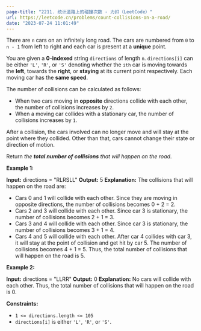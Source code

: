 ```yaml
---
page-title: "2211. 统计道路上的碰撞次数 - 力扣（LeetCode）"
url: https://leetcode.cn/problems/count-collisions-on-a-road/
date: "2023-07-24 11:01:49"
---
```

There are `n` cars on an infinitely long road. The cars are numbered from `0` to `n - 1` from left to right and each car is present at a **unique** point.

You are given a **0-indexed** string `directions` of length `n`. `directions[i]` can be either `'L'`, `'R'`, or `'S'` denoting whether the `ith` car is moving towards the **left**, towards the **right**, or **staying** at its current point respectively. Each moving car has the **same speed**.

The number of collisions can be calculated as follows:

-   When two cars moving in **opposite** directions collide with each other, the number of collisions increases by `2`.
-   When a moving car collides with a stationary car, the number of collisions increases by `1`.

After a collision, the cars involved can no longer move and will stay at the point where they collided. Other than that, cars cannot change their state or direction of motion.

Return *the **total number of collisions** that will happen on the road*.

**Example 1:**

**Input:** directions = "RLRSLL"
**Output:** 5
**Explanation:**
The collisions that will happen on the road are:
- Cars 0 and 1 will collide with each other. Since they are moving in opposite directions, the number of collisions becomes 0 + 2 = 2.
- Cars 2 and 3 will collide with each other. Since car 3 is stationary, the number of collisions becomes 2 + 1 = 3.
- Cars 3 and 4 will collide with each other. Since car 3 is stationary, the number of collisions becomes 3 + 1 = 4.
- Cars 4 and 5 will collide with each other. After car 4 collides with car 3, it will stay at the point of collision and get hit by car 5. The number of collisions becomes 4 + 1 = 5.
Thus, the total number of collisions that will happen on the road is 5. 

**Example 2:**

**Input:** directions = "LLRR"
**Output:** 0
**Explanation:**
No cars will collide with each other. Thus, the total number of collisions that will happen on the road is 0.

**Constraints:**

-   `1 <= directions.length <= 105`
-   `directions[i]` is either `'L'`, `'R'`, or `'S'`.